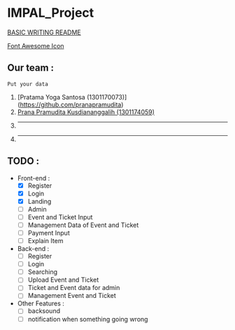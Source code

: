 # IMPAL_Project

[BASIC WRITING README](https://help.github.com/en/articles/basic-writing-and-formatting-syntax)

[Font Awesome Icon](https://fontawesome.com/icons)

## Our team :
``` Put your data ```
1. [Pratama Yoga Santosa (1301170073)] (https://github.com/pranapramudita)
2. [Prana Pramudita Kusdiananggalih (1301174059)](https://github.com/pranapramudita)
3. ----
4. ----

## TODO :
* Front-end :
	- [x] Register
	- [x] Login
	- [x] Landing
	- [ ] Admin
	- [ ] Event and Ticket Input 
	- [ ] Management Data of Event and Ticket
	- [ ] Payment Input
	- [ ] Explain Item 
	
* Back-end :
	- [ ] Register
	- [ ] Login
	- [ ] Searching
	- [ ] Upload Event and Ticket
	- [ ] Ticket and Event data for admin
	- [ ] Management Event and Ticket

* Other Features :
	- [ ] backsound
	- [ ] notification when something going wrong
